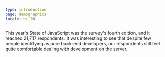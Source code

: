 ```yaml
---
type: introduction
page: demographics
locale: hi-IN
---
```


This year's State of JavaScript was the survey's fourth edition, and it reached 21,717 respondents. It was interesting to see that despite few people identifying as pure back-end developers, our respondents still feel quite comfortable dealing with development on the server.
